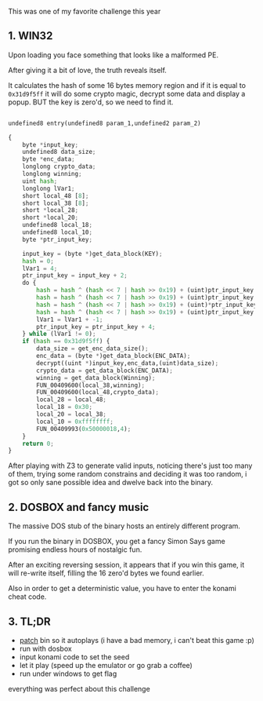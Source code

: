 This was one of my favorite challenge this year

## 1. WIN32

Upon loading you face something that looks like a malformed PE.

After giving it a bit of love, the truth reveals itself.

It calculates the hash of some 16 bytes memory region and if it is equal to `0x31d9f5ff` it will do some crypto magic, decrypt some data and display a popup.
BUT the key is zero'd, so we need to find it.



```python

undefined8 entry(undefined8 param_1,undefined2 param_2)

{
    byte *input_key;
    undefined8 data_size;
    byte *enc_data;
    longlong crypto_data;
    longlong winning;
    uint hash;
    longlong lVar1;
    short local_48 [8];
    short local_38 [8];
    short *local_28;
    short *local_20;
    undefined8 local_18;
    undefined8 local_10;
    byte *ptr_input_key;

    input_key = (byte *)get_data_block(KEY);
    hash = 0;
    lVar1 = 4;
    ptr_input_key = input_key + 2;
    do {
        hash = hash ^ (hash << 7 | hash >> 0x19) + (uint)ptr_input_key[-2];
        hash = hash ^ (hash << 7 | hash >> 0x19) + (uint)ptr_input_key[-1];
        hash = hash ^ (hash << 7 | hash >> 0x19) + (uint)*ptr_input_key;
        hash = hash ^ (hash << 7 | hash >> 0x19) + (uint)ptr_input_key[1];
        lVar1 = lVar1 + -1;
        ptr_input_key = ptr_input_key + 4;
    } while (lVar1 != 0);
    if (hash == 0x31d9f5ff) {
        data_size = get_enc_data_size();
        enc_data = (byte *)get_data_block(ENC_DATA);
        decrypt((uint *)input_key,enc_data,(uint)data_size);
        crypto_data = get_data_block(ENC_DATA);
        winning = get_data_block(Winning);
        FUN_00409600(local_38,winning);
        FUN_00409600(local_48,crypto_data);
        local_28 = local_48;
        local_18 = 0x30;
        local_20 = local_38;
        local_10 = 0xffffffff;
        FUN_00409993(0x50000018,4);
    }
    return 0;
}
```

After playing with Z3 to generate valid inputs, noticing there's just too many of them, trying some random constrains and deciding it was too random, i got so only sane possible idea and dwelve back into the binary.

## 2. DOSBOX and fancy music

The massive DOS stub of the binary hosts an entirely different program.

If you run the binary in DOSBOX, you get a fancy Simon Says game promising endless hours of nostalgic fun.

After an exciting reversing session, it appears that if you win this game, it will re-write itself, filling the 16 zero'd bytes we found earlier.

Also in order to get a deterministic value, you have to enter the konami cheat code.


## 3. TL;DR

- [patch](patch.py) bin so it autoplays (i have a bad memory, i can't beat this game :p)
- run with dosbox
- input konami code to set the seed
- let it play (speed up the emulator or go grab a coffee)
- run under windows to get flag

everything was perfect about this challenge
